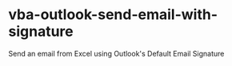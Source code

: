 # vba-outlook-send-email-with-signature
Send an email from Excel using Outlook's Default Email Signature
